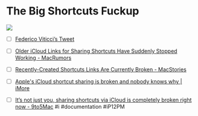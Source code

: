 # The Big Shortcuts Fuckup
![](The%20Big%20Shortcuts%20Fuckup/Photo%20Mar%2024,%202021%20at%20211810.jpg)

- [ ] [Federico Viticci’s Tweet](https://twitter.com/viticci/status/1374887269128081414)

- [ ] [Older iCloud Links for Sharing Shortcuts Have Suddenly Stopped Working - MacRumors](https://www.macrumors.com/2021/03/24/older-shortcut-sharing-links-stopped-working/)

- [ ] [Recently-Created Shortcuts Links Are Currently Broken - MacStories](https://www.macstories.net/news/recently-created-shortcuts-links-are-currently-broken/)

- [ ] [Apple's iCloud shortcut sharing is broken and nobody knows why | iMore](https://www.imore.com/apples-icloud-shortcut-sharing-broken-and-nobody-knows-why)

- [ ] [It’s not just you, sharing shortcuts via iCloud is completely broken right now - 9to5Mac](https://9to5mac.com/2021/03/24/icloud-shortcut-sharing-broken/)
#i #documentation #iP12PM